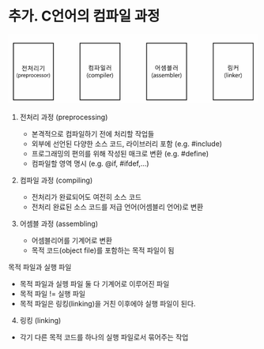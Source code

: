 # 추가. C언어의 컴파일 과정

![img_10.png](imgs/img_10.png) 

1. 전처리 과정 (preprocessing)
   - 본격적으로 컴파일하기 전에 처리할 작업들
   - 외부에 선언된 다양한 소스 코드, 라이브러리 포함 (e.g. #include)
   - 프로그래밍의 편의를 위해 작성된 매크로 변환 (e.g. #define)
   - 컴파일할 영역 명시 (e.g. @if, #ifdef,...)

2. 컴파일 과정 (compiling)
   - 전처리가 완료되어도 여전히 소스 코드
   - 전처리 완료된 소스 코드를 저급 언어(어셈블리 언어)로 변환

3. 어셈블 과정 (assembling)
   - 어셈블리어를 기계어로 변환
   - 목적 코드(object file)를 포함하는 목적 파일이 됨

목적 파일과 실행 파일  
- 목적 파일과 실헹 파일 둘 다 기계어로 이루어진 파일
- 목적 파일 != 실행 파일
- 목적 파일은 링킹(linking)을 거친 이후에야 실행 파일이 된다.

4. 링킹 (linking)
- 각기 다른 목적 코드를 하나의 실행 파일로서 묶어주는 작업